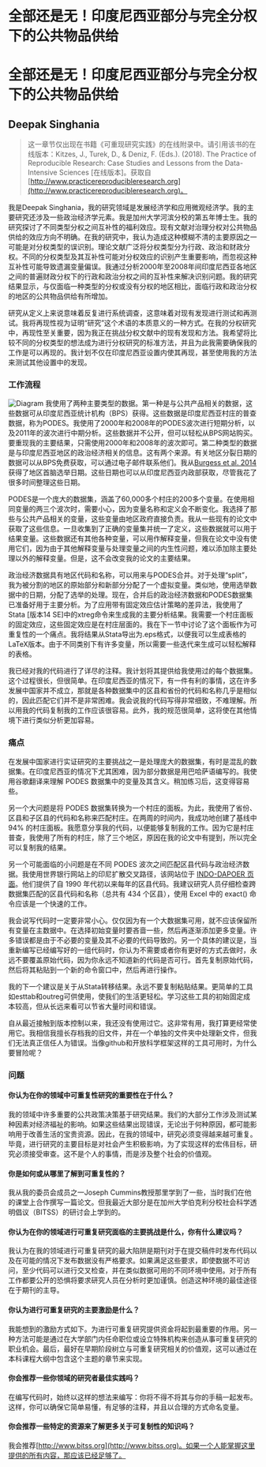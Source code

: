 # 全部还是无！印度尼西亚部分与完全分权下的公共物品供给

# 全部还是无！印度尼西亚部分与完全分权下的公共物品供给

## Deepak Singhania

> 这一章节仅出现在书籍《可重现研究实践》的在线附录中。请引用该书的在线版本：Kitzes, J., Turek, D., & Deniz, F. (Eds.). (2018). The Practice of Reproducible Research: Case Studies and Lessons from the Data-Intensive Sciences [在线版本]。获取自[http://www.practicereproducibleresearch.org](http://www.practicereproducibleresearch.org)。

我是Deepak Singhania，我的研究领域是发展经济学和应用微观经济学。我的主要研究还涉及一些政治经济学元素。我是加州大学河滨分校的第五年博士生。我的研究探讨了不同类型分权之间互补性的福利效应。现有文献对治理分权对公共物品供给的效应方向不明确。在我的研究中，我认为造成这种模糊不清的主要原因之一可能是对分权类型的误识别。理论文献广泛将分权类型分为行政、政治和财政分权。不同的分权类型及其互补性可能对分权效应的识别产生重要影响，而忽视这种互补性可能导致遗漏变量偏误。我通过分析2000年至2008年间印度尼西亚各地区之间的普遍财政分权下的行政和政治分权之间的互补性来解决识别问题。我的研究结果显示，与仅面临一种类型的分权或没有分权的地区相比，面临行政和政治分权的地区的公共物品供给有所增加。

研究从定义上来说意味着反复进行系统调查，这意味着对现有发现进行测试和再测试。我将再现性视为证明“研究”这个术语的本质意义的一种方式。在我的分权研究中，再现性至关重要，因为我正在挑战分权文献中的现有发现和方法。我希望将比较不同的分权类型的想法成为进行分权研究的标准方法，并且为此我需要确保我的工作是可以再现的。我计划不仅在印度尼西亚设置内使其再现，甚至使用我的方法来测试其他设置中的发现。

### 工作流程

![Diagram](dsinghania.png) 我使用了两种主要类型的数据。第一种是与公共产品相关的数据，这些数据可从印度尼西亚统计机构（BPS）获得。这些数据是印度尼西亚村庄的普查数据，称为PODES。我使用了2000年和2008年的PODES波次进行短期分析，以及2011年的波次进行中期分析。这些数据并不公开，但可以轻松从BPS网站购买。要重现我的主要结果，只需使用2000年和2008年的波次即可。第二种类型的数据是与印度尼西亚地区的政治经济相关的信息。这有两个来源。有关地区分裂日期的数据可以从BPS免费获取，可以通过电子邮件联系他们。我从[Burgess et al. 2014](https://economics.mit.edu/files/12951)获得了地区首脑选举日期。这些日期也可以从印度尼西亚内政部获取，尽管我花了很多时间整理这些日期。

PODES是一个庞大的数据集，涵盖了60,000多个村庄的200多个变量。在使用相同变量的两三个波次时，需要小心，因为变量名称和定义会不断变化。我选择了那些与公共产品相关的变量，这些变量由地区政府直接负责。我从一些现有的论文中获取了这些信息。一旦收集到了正确的变量集并统一了定义，这些数据就可以用于结果变量。这些数据还有其他各种变量，可以用作解释变量，但我在论文中没有使用它们，因为由于其他解释变量与处理变量之间的内生性问题，难以添加除主要处理以外的解释变量。但是，这不会改变我的论文的主要结果。

政治经济数据具有地区代码和名称，可以用来与PODES合并。对于处理“split”，我为被分割的地区的原始部分和新部分分配了一个虚拟变量。类似地，使用选举数据中的日期，分配了选举的处理。现在，合并后的政治经济数据和PODES数据集已准备好用于主要分析。为了应用带有固定效应估计策略的差异法，我使用了Stata [版本14 SE]中的xtreg命令来生成我的主要分析结果。我需要一个村庄面板的固定效应，这些固定效应是在村庄层面的。我在下一节中讨论了这个面板作为可重复性的一个痛点。我将结果从Stata导出为.eps格式，以便我可以生成表格的LaTeX版本。由于不同类别下有许多变量，所以需要一些迭代来生成可以轻松解释的表格。

我已经对我的代码进行了详尽的注释。我计划将其提供给我使用过的每个数据集。这个过程很长，但很简单。在印度尼西亚的情况下，有一件有利的事情，这在许多发展中国家并不成立，那就是各种数据集中的区县和省份的代码和名称几乎是相似的，因此匹配它们并不是非常困难。我会说我的代码写得非常细致，不难理解。所以用我的代码复制我的工作应该很容易。此外，我的规范很简单，这将使在其他情境下进行类似分析更加容易。

### 痛点

在发展中国家进行实证研究的主要挑战之一是处理庞大的数据集，有时是混乱的数据集。在印度尼西亚的情况下尤其困难，因为部分数据是用巴哈萨语编写的。我使用谷歌翻译来理解 PODES 数据集中的变量及其含义。稍加练习后，这变得容易些。

另一个大问题是将 PODES 数据集转换为一个村庄的面板。为此，我使用了省份、区县和子区县的代码和名称来匹配村庄。在两周的时间内，我成功地创建了基线中 94% 的村庄面板。我愿意分享我的代码，以便能够复制我的工作。因为它是村庄普查，我使用了所有的村庄，除了三个地区，原因在我的论文中有提到，所以完全可以复制我的结果。

另一个可能面临的小问题是在不同 PODES 波次之间匹配区县代码与政治经济数据。我使用世界银行网站上的印尼扩散交叉路径，该网站位于 [INDO-DAPOER 页面](http://databank.worldbank.org/data/reports.aspx?source=1266)。他们提供了自 1990 年代初以来每年的区县代码。我建议研究人员仔细检查跨数据集匹配的区县代码和名称（总共有 434 个区县），使用 Excel 中的 exact() 命令应该是一个快速的工作。

我会说写代码时一定要非常小心。仅仅因为有一个大数据集可用，就不应该保留所有变量在主数据中。在选择初始变量时要吝啬一些，然后再逐渐添加更多变量。许多错误都是由于不必要的变量及其不必要的代码导致的。另一个具体的建议是，当重新编写已经编写好的一组代码时，你认为不需要或者你有更好的方式去做时，永远不要覆盖原始代码，因为你永远不知道新的代码是否可行。首先复制原始代码，然后将其粘贴到一个新的命令窗口中，然后再进行操作。

我的下一个建议是关于从Stata转移结果。永远不要复制粘贴结果。更简单的工具如esttab和outreg可供使用，使我们的生活更轻松。学习这些工具的初始固定成本较高，但从长远来看可以节省大量时间和错误。

自从最近接触到版本控制以来，我还没有使用过它。这非常有用，我打算更经常使用它。我相信我擅长存档我的旧文件，并在一个单独的文件夹中处理新文件，但我们无法真正信任人为错误。当像github和开放科学框架这样的工具可用时，为什么要冒险呢？

### 问题

#### 你认为在你的领域中可重复性研究的重要性在于什么？

我的领域中许多重要的公共政策决策基于研究结果。我们的大部分工作涉及测试某种因素对经济福祉的影响。如果这些结果出现错误，无论出于何种原因，都可能影响用于改善生活的宝贵资源。因此，在我的领域中，研究必须变得越来越可重复。毕竟，进行研究的主要目标是对社会产生积极影响，为了实现这样的宏伟目标，研究必须接受审查。这不是个人的事情，而是涉及整个社会的价值观。

#### 你是如何或从哪里了解到可重复性的？

我从我的委员会成员之一Joseph Cummins教授那里学到了一些，当时我们在他的课堂上合作撰写一篇论文。但我最近大部分是在加州大学伯克利分校社会科学透明倡议（BITSS）的研讨会上学到的。

#### 你认为在你的领域进行可重复研究面临的主要挑战是什么，你有什么建议吗？

我认为在我的领域进行可重复研究的最大陷阱是期刊对于在提交稿件时发布代码以及在可能的情况下发布数据没有严格要求。如果满足这些要求，即使数据不可访问，至少代码可以进行交叉检查，并在类似数据可用的不同环境中使用。对于所有工作都要公开的恐惧将要求研究人员在分析时更加谨慎。创造这种环境的最佳途径在于期刊的主导。

#### 你认为进行可重复研究的主要激励是什么？

我能想到的激励方式如下。为进行可重复研究提供资金将起到最重要的作用。另一种方法可能是通过在大学部门内任命职位或设立特殊机构来创造从事可重复研究的职业机会。最后，最好在早期阶段树立与可重复研究相关的价值观，这可以通过在本科课程大纲中包含这个主题的章节来实现。

#### 你会推荐一些你领域的研究者最佳实践吗？

在编写代码时，始终以这样的想法来编写：你将不得不将其与你的手稿一起发布。这样，你可以确保它简单易懂，有足够的注释，并且以合理的方式命名变量。

#### 你会推荐一些特定的资源来了解更多关于可复制性的知识吗？

我会推荐[http://www.bitss.org](http://www.bitss.org)。如果一个人能掌握这里提供的所有内容，那应该已经足够了。
